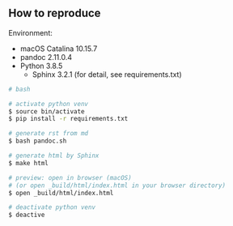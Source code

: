 


## How to reproduce

Environment:

- macOS Catalina 10.15.7
- pandoc 2.11.0.4
- Python 3.8.5 
    - Sphinx 3.2.1 (for detail, see requirements.txt)

```bash
# bash

# activate python venv
$ source bin/activate
$ pip install -r requirements.txt

# generate rst from md
$ bash pandoc.sh

# generate html by Sphinx
$ make html

# preview: open in browser (macOS)
# (or open _build/html/index.html in your browser directory)
$ open _build/html/index.html

# deactivate python venv
$ deactive
```
